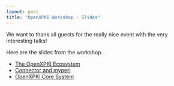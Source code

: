 ```yaml
---
layout: post
title: "OpenXPKI Workshop - Slides"
---
```


We want to thank all guests for the really nice event with the very interesting talks!

Here are the slides from the workshop.

* [The OpenXPKI Ecosystem](/download/201510-openxpki-ecosystem.pdf)
* [Connector and myperl](/download/201510-connector-and-myperl.pdf)
* [OpenXPKI Core System](/download/201510-openxpki-core.pdf)
